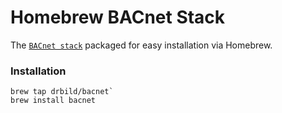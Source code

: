 Homebrew BACnet Stack
=====================

The [`BACnet stack`](http://bacnet.sourceforge.net/) packaged for easy
installation via Homebrew.

### Installation

```
brew tap drbild/bacnet`
brew install bacnet
```
